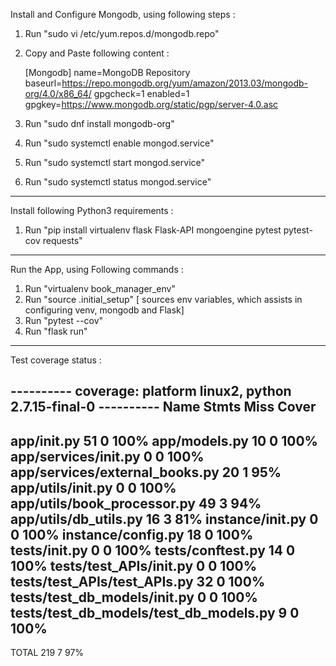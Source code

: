 
Install and Configure Mongodb, using following steps :

1. Run "sudo vi /etc/yum.repos.d/mongodb.repo"

2. Copy and Paste following content :

	[Mongodb]
	name=MongoDB Repository
	baseurl=https://repo.mongodb.org/yum/amazon/2013.03/mongodb-org/4.0/x86_64/
	gpgcheck=1
	enabled=1
	gpgkey=https://www.mongodb.org/static/pgp/server-4.0.asc



3. Run "sudo dnf install mongodb-org"

4. Run "sudo systemctl enable mongod.service"
5. Run "sudo systemctl start mongod.service"
6. Run "sudo systemctl status mongod.service"


---------------------------------------------
Install following Python3 requirements :

1. Run "pip install virtualenv flask Flask-API mongoengine pytest pytest-cov requests"

----------------------------------------------
Run the App, using Following commands :

1. Run "virtualenv book_manager_env"
2. Run "source .initial_setup" [ sources env variables, which assists in configuring venv, mongodb and Flask]
3. Run "pytest --cov"
4. Run "flask run" 
---------------------------------------


Test coverage status :


---------- coverage: platform linux2, python 2.7.15-final-0 ----------
Name                                     Stmts   Miss  Cover
------------------------------------------------------------
app/__init__.py                             51      0   100%
app/models.py                               10      0   100%
app/services/__init__.py                     0      0   100%
app/services/external_books.py              20      1    95%
app/utils/__init__.py                        0      0   100%
app/utils/book_processor.py                 49      3    94%
app/utils/db_utils.py                       16      3    81%
instance/__init__.py                         0      0   100%
instance/config.py                          18      0   100%
tests/__init__.py                            0      0   100%
tests/conftest.py                           14      0   100%
tests/test_APIs/__init__.py                  0      0   100%
tests/test_APIs/test_APIs.py                32      0   100%
tests/test_db_models/__init__.py             0      0   100%
tests/test_db_models/test_db_models.py       9      0   100%
------------------------------------------------------------
TOTAL                                      219      7    97%

